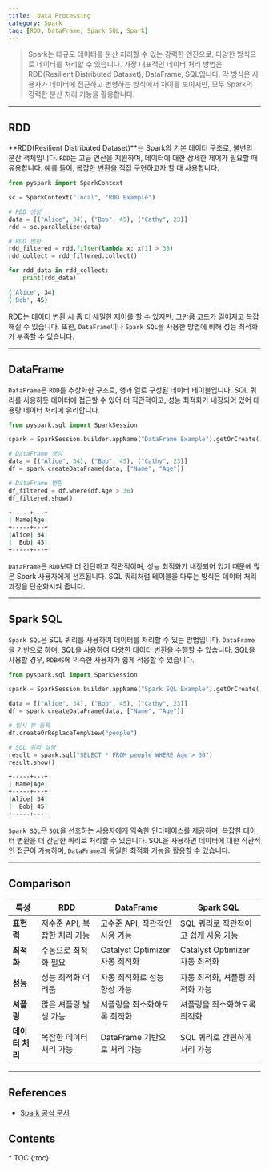 ```yaml
---
title:  Data Processing
category: Spark
tag: [RDD, DataFrame, Spark SQL, Spark]
---
```


> Spark는 대규모 데이터를 분산 처리할 수 있는 강력한 엔진으로, 다양한 방식으로 데이터를 처리할 수 있습니다. 가장 대표적인 데이터 처리 방법은 RDD(Resilient Distributed Dataset), DataFrame, SQL입니다. 각 방식은 사용자가 데이터에 접근하고 변형하는 방식에서 차이를 보이지만, 모두 Spark의 강력한 분산 처리 기능을 활용합니다.

---

## RDD 
**RDD(Resilient Distributed Dataset)**는 Spark의 기본 데이터 구조로, 불변의 분산 객체입니다. `RDD`는 고급 연산을 지원하며, 데이터에 대한 상세한 제어가 필요할 때 유용합니다. 예를 들어, 복잡한 변환을 직접 구현하고자 할 때 사용합니다.

```python
from pyspark import SparkContext

sc = SparkContext("local", "RDD Example")

# RDD 생성
data = [("Alice", 34), ("Bob", 45), ("Cathy", 23)]
rdd = sc.parallelize(data)

# RDD 변환
rdd_filtered = rdd.filter(lambda x: x[1] > 30)
rdd_collect = rdd_filtered.collect()

for rdd_data in rdd_collect:
    print(rdd_data)
```

```bash
('Alice', 34)
('Bob', 45)
```

RDD는 데이터 변환 시 좀 더 세밀한 제어를 할 수 있지만, 그만큼 코드가 길어지고 복잡해질 수 있습니다. 
또한, `DataFrame`이나 `Spark SQL`을 사용한 방법에 비해 성능 최적화가 부족할 수 있습니다.

---

## DataFrame
`DataFrame`은 `RDD`를 추상화한 구조로, 행과 열로 구성된 데이터 테이블입니다. SQL 쿼리를 사용하듯 데이터에 접근할 수 있어 더 직관적이고, 
성능 최적화가 내장되어 있어 대용량 데이터 처리에 유리합니다. 

```python
from pyspark.sql import SparkSession

spark = SparkSession.builder.appName("DataFrame Example").getOrCreate()

# DataFrame 생성
data = [("Alice", 34), ("Bob", 45), ("Cathy", 23)]
df = spark.createDataFrame(data, ["Name", "Age"])

# DataFrame 변환
df_filtered = df.where(df.Age > 30)
df_filtered.show()
```

```bash
+-----+---+
| Name|Age|
+-----+---+
|Alice| 34|
|  Bob| 45|
+-----+---+
```

`DataFrame`은 `RDD`보다 더 간단하고 직관적이며, 성능 최적화가 내장되어 있기 때문에 많은 Spark 사용자에게 선호됩니다. 
SQL 쿼리처럼 테이블을 다루는 방식은 데이터 처리 과정을 단순화시켜 줍니다.

---

## Spark SQL
`Spark SQL`은 SQL 쿼리를 사용하여 데이터를 처리할 수 있는 방법입니다. `DataFrame`을 기반으로 하며, SQL을 사용하여 다양한 데이터 변환을 수행할 수 있습니다. 
SQL을 사용할 경우, `RDBMS`에 익숙한 사용자가 쉽게 적응할 수 있습니다.

```python
from pyspark.sql import SparkSession

spark = SparkSession.builder.appName("Spark SQL Example").getOrCreate()

data = [("Alice", 34), ("Bob", 45), ("Cathy", 23)]
df = spark.createDataFrame(data, ["Name", "Age"])

# 임시 뷰 등록
df.createOrReplaceTempView("people")

# SQL 쿼리 실행
result = spark.sql("SELECT * FROM people WHERE Age > 30")
result.show()
```

```bash
+-----+---+
| Name|Age|
+-----+---+
|Alice| 34|
|  Bob| 45|
+-----+---+
```

`Spark SQL`은 `SQL`을 선호하는 사용자에게 익숙한 인터페이스를 제공하며, 복잡한 데이터 변환을 더 간단한 쿼리로 처리할 수 있습니다. 
SQL을 사용하면 데이터에 대한 직관적인 접근이 가능하며, `DataFrame`과 동일한 최적화 기능을 활용할 수 있습니다.

---

## Comparison 

| 특성               | RDD                          | DataFrame                   | Spark SQL                  |
|-------------------|------------------------------|-----------------------------|----------------------------|
| **표현력**         | 저수준 API, 복잡한 처리 가능   | 고수준 API, 직관적인 사용 가능| SQL 쿼리로 직관적이고 쉽게 사용 가능|
| **최적화**         | 수동으로 최적화 필요          | Catalyst Optimizer 자동 최적화| Catalyst Optimizer 자동 최적화|
| **성능**           | 성능 최적화 어려움            | 자동 최적화로 성능 향상 가능 | 자동 최적화, 셔플링 최적화 가능  |
| **셔플링**         | 많은 셔플링 발생 가능         | 셔플링을 최소화하도록 최적화 | 셔플링을 최소화하도록 최적화 |
| **데이터 처리**     | 복잡한 데이터 처리 가능       | DataFrame 기반으로 처리 가능 | SQL 쿼리로 간편하게 처리 가능  |

---

## References
- [Spark 공식 문서](https://spark.apache.org/docs/latest/)

<nav class="post-toc" markdown="1">
  <h2>Contents</h2>
* TOC
{:toc}
</nav>
